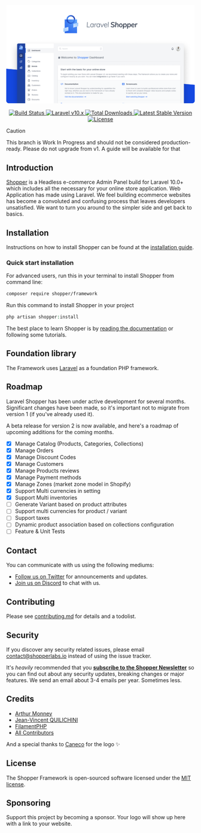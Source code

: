 <p align="center">
    <a href="https://laravelshopper.io" title="Shopper Dashboard Screenshoot"><img src="https://github.com/shopperlabs/art/blob/main/socialcard.png"></a>
</p>

<p align="center">
    <a href="https://github.com/shopperlabs/framework/actions">
        <img src="https://github.com/shopperlabs/framework/workflows/tests/badge.svg" alt="Build Status">
    </a>
    <a href="https://laravel.com">
        <img alt="Laravel v10.x" src="https://img.shields.io/badge/Laravel-v10.x-FF2D20">
    </a>
    <a href="https://packagist.org/packages/shopper/framework">
        <img src="https://img.shields.io/packagist/dt/shopper/framework" alt="Total Downloads">
    </a>
    <a href="https://packagist.org/packages/shopper/framework">
        <img src="https://img.shields.io/packagist/v/shopper/framework" alt="Latest Stable Version">
    </a>
    <a href="https://packagist.org/packages/shopper/framework">
        <img src="https://img.shields.io/packagist/l/shopper/framework" alt="License">
    </a>
</p>

> [!CAUTION]
> This branch is Work In Progress and should not be considered production-ready.
> Please do not upgrade from v1. A guide will be available for that

## Introduction

[Shopper](https://laravelshopper.io) is a Headless e-commerce Admin Panel build for Laravel 10.0+ which includes all the necessary for your online store application.
Web Application has made using Laravel. We feel building ecommerce websites has become a convoluted and confusing process that leaves developers unsatisfied.
We want to turn you around to the simpler side and get back to basics.

## Installation

Instructions on how to install Shopper can be found at the [installation guide](https://laravelshopper.dev/docs).

### Quick start installation

For advanced users, run this in your terminal to install Shopper from command line:

```bash
composer require shopper/framework
```

Run this command to install Shopper in your project

```php
php artisan shopper:install
```

The best place to learn Shopper is by [reading the documentation](https://laravelshopper.dev) or following some tutorials.

## Foundation library

The Framework uses [Laravel](https://laravel.com) as a foundation PHP framework.

## Roadmap

Laravel Shopper has been under active development for several months.
Significant changes have been made, so it's important not to migrate from version 1 (if you've already used it).

A beta release for version 2 is now available, and here's a roadmap of upcoming additions for the coming months.

- [x] Manage Catalog (Products, Categories, Collections)
- [x] Manage Orders
- [x] Manage Discount Codes
- [x] Manage Customers
- [x] Manage Products reviews
- [x] Manage Payment methods
- [x] Manage Zones (market zone model in Shopify)
- [x] Support Multi currencies in setting
- [x] Support Multi inventories
- [ ] Generate Variant based on product attributes
- [ ] Support multi currencies for product / variant
- [ ] Support taxes
- [ ] Dynamic product association based on collections configuration 
- [ ] Feature & Unit Tests

## Contact

You can communicate with us using the following mediums:

-   [Follow us on Twitter](https://twitter.com/laravelshopper) for announcements and updates.
-   [Join us on Discord](https://laravelshopper.dev/discord) to chat with us.

## Contributing

Please see [contributing.md](CONTRIBUTING.md) for details and a todolist.

## Security

If you discover any security related issues, please email contact@shopperlabs.io instead of using the issue tracker.

It's _heavily_ recommended that you **[subscribe to the Shopper Newsletter](http://laravelshopper.dev)** so you can find out about any security updates, breaking changes or major features.
We send an email about 3-4 emails per year. Sometimes less.

## Credits

-   [Arthur Monney](https://github.com/mckenziearts)
-   [Jean-Vincent QUILICHINI](https://github.com/sense)
-   [FilamentPHP](https://filamentphp.com)
-   [All Contributors](../../contributors)

And a special thanks to [Caneco](https://twitter.com/caneco) for the logo ✨

## License

The Shopper Framework is open-sourced software licensed under the [MIT license](https://opensource.org/licenses/MIT).

## Sponsoring

Support this project by becoming a sponsor. Your logo will show up here with a link to your website.
